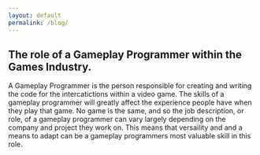 ```yaml
---
layout: default
permalink: /blog/
---
```

## The role of a Gameplay Programmer within the Games Industry.

A Gameplay Programmer is the person responsible for creating and writing the code for the intercatictions within a video game. The skills of a gameplay programmer will greatly affect the experience people have when they play that game. No game is the same, and so the job description, or role, of a gameplay programmer can vary largely depending on the company and project they work on. This means that versaility and and a means to adapt can be a gameplay programmers most valuable skill in this role.


